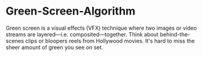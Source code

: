 # Green-Screen-Algorithm
Green screen is a visual effects (VFX) technique where two images or video streams are layered—i.e. composited—together. Think about behind-the-scenes clips or bloopers reels from Hollywood movies. It's hard to miss the sheer amount of green you see on set.
